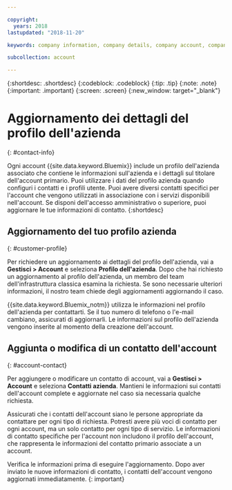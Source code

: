 ```yaml
---

copyright:
  years: 2018
lastupdated: "2018-11-20"

keywords: company information, company details, company account, company profile

subcollection: account

---
```


{:shortdesc: .shortdesc}
{:codeblock: .codeblock}
{:tip: .tip}
{:note: .note}
{:important: .important}
{:screen: .screen}
{:new_window: target="_blank"}


# Aggiornamento dei dettagli del profilo dell'azienda
{: #contact-info}

Ogni account {{site.data.keyword.Bluemix}} include un profilo dell'azienda associato che contiene le informazioni sull'azienda e i dettagli sul titolare dell'account primario. Puoi utilizzare i dati del profilo azienda quando configuri i contatti e i profili utente. Puoi avere diversi contatti specifici per l'account che vengono utilizzati in associazione con i servizi disponibili nell'account. Se disponi dell'accesso amministrativo o superiore, puoi aggiornare le tue informazioni di contatto.
{:shortdesc}

## Aggiornamento del tuo profilo azienda
{: #customer-profile}

Per richiedere un aggiornamento ai dettagli del profilo dell'azienda, vai a **Gestisci > Account** e seleziona **Profilo dell'azienda**. Dopo che hai richiesto un aggiornamento al profilo dell'azienda, un membro del team dell'infrastruttura classica esamina la richiesta. Se sono necessarie ulteriori informazioni, il nostro team chiede degli aggiornamenti aggiornando il caso.

{{site.data.keyword.Bluemix_notm}} utilizza le informazioni nel profilo dell'azienda per contattarti. Se il tuo numero di telefono o l'e-mail cambiano, assicurati di aggiornarli. Le informazioni sul profilo dell'azienda vengono inserite al momento della creazione dell'account.

## Aggiunta o modifica di un contatto dell'account
{: #account-contact}

Per aggiungere o modificare un contatto di account, vai a **Gestisci > Account** e seleziona **Contatti azienda**. Mantieni le informazioni sui contatti dell'account complete e aggiornate nel caso sia necessaria qualche richiesta.

Assicurati che i contatti dell'account siano le persone appropriate da contattare per ogni tipo di richiesta. Potresti avere più voci di contatto per ogni account, ma un solo contatto per ogni tipo di servizio. Le informazioni di contatto specifiche per l'account non includono il profilo dell'account, che rappresenta le informazioni del contatto primario associate a un account.

  Verifica le informazioni prima di eseguire l'aggiornamento. Dopo aver inviato le nuove informazioni di contatto, i contatti dell'account vengono aggiornati immediatamente.
  {: important}
